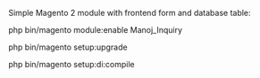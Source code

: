 Simple Magento 2 module  with frontend form and database table:
 
php bin/magento module:enable Manoj_Inquiry

php bin/magento setup:upgrade

php bin/magento setup:di:compile
